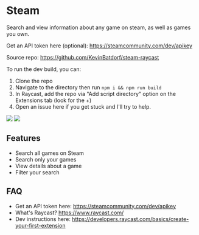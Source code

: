 # Steam

Search and view information about any game on steam, as well as games you own.

Get an API token here (optional): https://steamcommunity.com/dev/apikey

Source repo: https://github.com/KevinBatdorf/steam-raycast

To run the dev build, you can:

1. Clone the repo
2. Navigate to the directory then run `npm i && npm run build`
3. In Raycast, add the repo via "Add script directory" option on the Extensions
   tab (look for the +)
4. Open an issue here if you get stuck and I'll try to help.

<img src="assets/screenshot-dark.png" />
<img src="assets/screenshot.png" />

## Features

- Search all games on Steam
- Search only your games
- View details about a game
- Filter your search

## FAQ

- Get an API token here: https://steamcommunity.com/dev/apikey
- What's Raycast? https://www.raycast.com/
- Dev instructions here:
  https://developers.raycast.com/basics/create-your-first-extension
